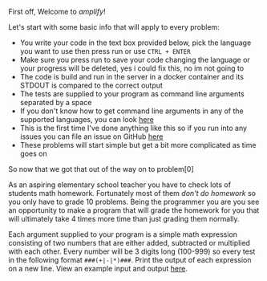 First off, Welcome to _amplify_!

Let's start with some basic info that will apply to every problem:

- You write your code in the text box provided below, pick the language you want to use then press run or use `CTRL + ENTER`
- Make sure you press run to save your code changing the language or your progress will be deleted, yes i could fix this, no im not going to
- The code is build and run in the server in a docker container and its STDOUT is compared to the correct output
- The tests are supplied to your program as command line arguments separated by a space
- If you don't know how to get command line arguments in any of the supported languages, you can look [here](https://paste.connorcode.com/b/bc292e1a-9da8-4e4a-a221-07465927ba03)
- This is the first time I've done anything like this so if you run into any issues you can file an issue on GitHub [here](https://github.com/Basicprogrammer10/amplify/issues)
- These problems will start simple but get a bit more complicated as time goes on

So now that we got that out of the way on to problem[0]

As an aspiring elementary school teacher you have to check lots of students math homework.
Fortunately most of them _don't do homework_ so you only have to grade 10 problems.
Being the programmer you are you see an opportunity to make a program that will grade the homework for you that will ultimately take 4 times more time than just grading them normally.

Each argument supplied to your program is a simple math expression consisting of two numbers that are either added, subtracted or multiplied with each other.
Every number will be 3 digits long (100-999) so every test in the following format <code>###(+|-|\*)###</code>.
Print the output of each expression on a new line.
View an example input and output [here](https://paste.connorcode.com/b/c0747851-eeea-4705-a009-a669b018c1ce).
